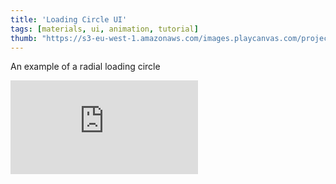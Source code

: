 ```yaml
---
title: 'Loading Circle UI'
tags: [materials, ui, animation, tutorial]
thumb: "https://s3-eu-west-1.amazonaws.com/images.playcanvas.com/projects/12/705273/8B52B3-image-75.jpg"
---
```


An example of a radial loading circle

<div className="iframe-container">
    <iframe loading="lazy" src="https://playcanv.as/p/WVAhW4ft/" title="Loading Circle UI" webkitallowfullscreen="true" mozallowfullscreen="true" allow="autoplay" allowfullscreen="true" allowvr="" scrolling="no" frameborder="0" />
</div>
